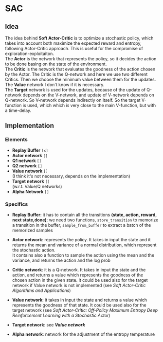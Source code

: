 # SAC
## Idea
The idea behind **Soft Actor-Critic** is to optimize a stochastic policy, which takes into account both maximize the expected reward and  entropy, following Actor-Critic approach. This is useful for the compromise of exploration-exploitaiton.\
The **Actor** is the network that represents the policy, so it decides the action to be done basing on the state of the environment.\
The **Critic** is the network that evaluates the goodness of the action chosen by the Actor. The Critic is the Q-network and here we use two different Critics. Then we choose the minimum value between them for the updates.\
The **Value** network I don't know if it is necessary.\
The **Target** network is used for the updates, because of the update of Q-network depends on the V-network, and update of V-network depends on Q-network. So V-network depends indirectly on itself. So the target V-function is used, which which is very close to the main V-function, but with a time-delay.


## Implementation
### Elements
- **Replay Buffer** `[x]`
- **Actor network** `[]`
- **Q1 network** `[]`
- **Q2 network** `[]`
- **Value network** `[]`\
(I think it's not necessary, depends on the implementation)
- **Target network** `[]`\
(w.r.t. Value/Q networks)
- **Alpha Network** `[]`

### Specifics
- **Replay Buffer**: it has to contain all the transitions **(state, action, reward, next state,done)**; we need two functions, `store_transition` to memorize a transition in the buffer, `sample_from_buffer` to extract a batch of the memorized samples

- **Actor network**: represents the policy. It takes in input the state and it returns the mean and variance of a normal distribution, which represent the stochastic action.\
It contains also a function to sample the action using the mean and the variance, and returns the action and the log prob

- **Critic network**: it is a Q-network. It takes in input the state and the action, and returns a value which represents the goodness of the chosen action in the given state. It could be used also for the target network if Value network is not implemented (see *Soft Actor-Critic Algorithms and Applications*)

- **Value network**: it takes in input the state and returns a value which represents the goodness of that state. It could be used also for the target network (see *Soft Actor-Critic: Off-Policy Maximum Entropy Deep Reinforcement Learning with a Stochastic Actor*)

- **Target network**: see ***Value network***

- **Alpha network**: network for the adjustment of the entropy temperature